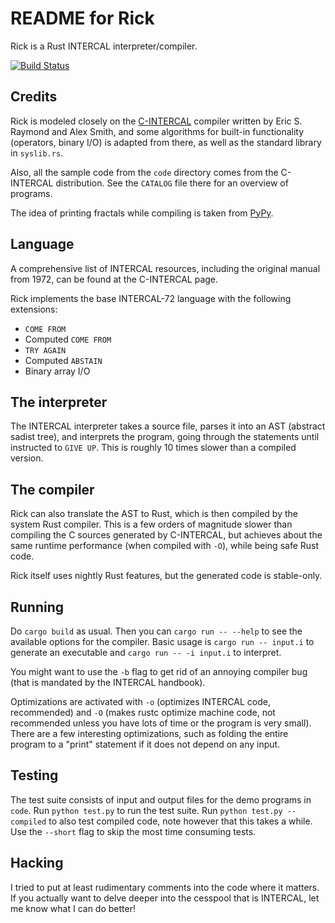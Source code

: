# README for Rick

Rick is a Rust INTERCAL interpreter/compiler.

[![Build Status](https://travis-ci.org/birkenfeld/rick.svg?branch=master)](https://travis-ci.org/birkenfeld/rick)

## Credits

Rick is modeled closely on the [C-INTERCAL](http://catb.org/esr/intercal/)
compiler written by Eric S. Raymond and Alex Smith, and some algorithms for
built-in functionality (operators, binary I/O) is adapted from there, as well as
the standard library in `syslib.rs`.

Also, all the sample code from the `code` directory comes from the C-INTERCAL
distribution.  See the `CATALOG` file there for an overview of programs.

The idea of printing fractals while compiling is taken from
[PyPy](http://pypy.org).

## Language

A comprehensive list of INTERCAL resources, including the original manual from
1972, can be found at the C-INTERCAL page.

Rick implements the base INTERCAL-72 language with the following extensions:

* `COME FROM`
* Computed `COME FROM`
* `TRY AGAIN`
* Computed `ABSTAIN`
* Binary array I/O

## The interpreter

The INTERCAL interpreter takes a source file, parses it into an AST (abstract
sadist tree), and interprets the program, going through the statements until
instructed to `GIVE UP`.  This is roughly 10 times slower than a compiled
version.

## The compiler

Rick can also translate the AST to Rust, which is then compiled by the system
Rust compiler.  This is a few orders of magnitude slower than compiling the C
sources generated by C-INTERCAL, but achieves about the same runtime
performance (when compiled with `-O`), while being safe Rust code.

Rick itself uses nightly Rust features, but the generated code is stable-only.

## Running

Do `cargo build` as usual.  Then you can `cargo run -- --help` to see the
available options for the compiler.  Basic usage is `cargo run -- input.i` to
generate an executable and `cargo run -- -i input.i` to interpret.

You might want to use the `-b` flag to get rid of an annoying compiler bug (that
is mandated by the INTERCAL handbook).

Optimizations are activated with `-o` (optimizes INTERCAL code, recommended) and
`-O` (makes rustc optimize machine code, not recommended unless you have lots of
time or the program is very small).  There are a few interesting optimizations,
such as folding the entire program to a "print" statement if it does not depend
on any input.

## Testing

The test suite consists of input and output files for the demo programs in
`code`.  Run `python test.py` to run the test suite.  Run `python test.py
--compiled` to also test compiled code, note however that this takes a while.
Use the `--short` flag to skip the most time consuming tests.

## Hacking

I tried to put at least rudimentary comments into the code where it matters.  If
you actually want to delve deeper into the cesspool that is INTERCAL, let me
know what I can do better!
